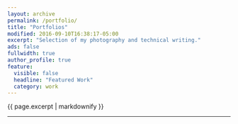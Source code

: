 ```yaml
---
layout: archive
permalink: /portfolio/
title: "Portfolios"
modified: 2016-09-10T16:38:17-05:00
excerpt: "Selection of my photography and technical writing."
ads: false
fullwidth: true
author_profile: true
feature:
  visible: false
  headline: "Featured Work"
  category: work
---
```


{{ page.excerpt | markdownify }}

---
